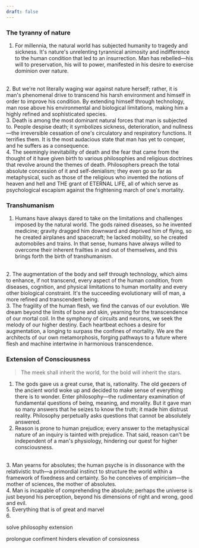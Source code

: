 ```yaml
---
draft: false
---
```

### The tyranny of nature
1. For millennia, the natural world has subjected humanity to tragedy and sickness. It's nature's unrelenting tyrannical animosity and indifference to the human condition that led to an insurrection. Man has rebelled—his will to preservation, his will to power, manifested in his desire to exercise dominion over nature.
<br>
2. But we're not literally waging war against nature herself; rather, it is man's phenomenal drive to transcend his harsh environment and himself in order to improve his condition. By extending himself through technology, man rose above his environmental and biological limitations, making him a highly refined and sophisticated species.
   <br>
3. Death is among the most dominant natural forces that man is subjected to. People despise death; it symbolizes sickness, deterioration, and nullness—the irreversible cessation of one's circulatory and respiratory functions. It terrifies them. It is the most audacious state that man has yet to conquer, and he suffers as a consequence.
<br>
4. The seemingly inevitability of death and the fear that came from the thought of it have given birth to various philosophies and religious doctrines that revolve around the themes of death. Philosophers preach the total absolute concession of it and self-denialism; they even go so far as metaphysical, such as those of the religious who invented the notions of heaven and hell and THE grant of ETERNAL LIFE, all of which serve as psychological escapism against the frightening march of one's mortality.

### Transhumanism
1. Humans have always dared to take on the limitations and challenges imposed by the natural world. The gods rained diseases, so he invented medicine; gravity dragged him downward and deprived him of flying, so he created airplanes and spacecraft; he lacked mobility, so he created automobiles and trains. In that sense, humans have always willed to overcome their inherent frailties in and out of themselves, and this brings forth the birth of transhumanism.
<br>
2. The augmentation of the body and self through technology, which aims to enhance, if not transcend, every aspect of the human condition, from diseases, cognition, and physical limitations to human mortality and every other biological constraint. It's the succeeding evolutionary will of man, a more refined and transcendent being.
<br>
3. The fragility of the human flesh, we find the canvas of our evolution. We dream beyond the limits of bone and skin, yearning for the transcendence of our mortal coil. In the symphony of circuits and neurons, we seek the melody of our higher destiny. Each heartbeat echoes a desire for augmentation, a longing to surpass the confines of mortality. We are the architects of our own metamorphosis, forging pathways to a future where flesh and machine intertwine in harmonious transcendence. 

### Extension of Consciousness

> The meek shall inherit the world, for the bold will inherit the stars.

1. The gods gave us a great curse, that is, rationality. The old geezers of the ancient world woke up and decided to make sense of everything there is to wonder. Enter philosophy—the rudimentary examination of fundamental questions of being, meaning, and morality. But it gave man so many answers that he seizes to know the truth; it made him distrust reality. Philosophy perpetually asks questions that cannot be absolutely  answered.
   <br>
2. Reason is prone to human prejudice; every answer to the metaphysical nature of an inquiry is tainted with prejudice. That said, reason can't be independent of a man's physiology, hindering our quest for higher consciousness.
<br>
3. Man yearns for absolutes; the human psyche is in dissonance with the relativistic truth—a primordial instinct to structure the world within a framework of fixedness and certainty. So he conceives of empiricism—the mother of sciences, the mother of absolutes.
<br>
4. Man is incapable of comprehending the absolute; perhaps the universe is just beyond his perception, beyond his dimensions of right and wrong, good and evil.
<br>
5. Everything that is of great and marvel 
<br>
6. 


solve philosophy extension

prolongue confiment hinders elevation of consiosness
